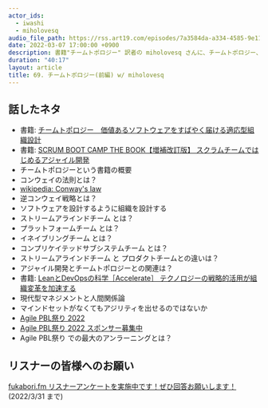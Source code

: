 ```yaml
---
actor_ids:
  - iwashi
  - miholovesq
audio_file_path: https://rss.art19.com/episodes/7a3584da-a334-4585-9e11-456c0040a8ec.mp3
date: 2022-03-07 17:00:00 +0900
description: 書籍"チームトポロジー" 訳者の miholovesq さんに、チームトポロジー、4つのチームタイプ、アジャイル開発との関連、Agile PBL祭り などについて語っていただいたエピソードです。
duration: "40:17"
layout: article
title: 69. チームトポロジー(前編) w/ miholovesq
---
```


## 話したネタ

- 書籍: [チームトポロジー　価値あるソフトウェアをすばやく届ける適応型組織設計](https://amzn.to/3vLiz1C)
- 書籍: [SCRUM BOOT CAMP THE BOOK【増補改訂版】 スクラムチームではじめるアジャイル開発](https://amzn.to/35WSi5y)
- チームトポロジーという書籍の概要
- コンウェイの法則とは？
- [wikipedia: Conway's law](https://en.wikipedia.org/wiki/Conway%27s_law)
- 逆コンウェイ戦略とは？
- ソフトウェアを設計するように組織を設計する
- ストリームアラインドチーム とは？
- プラットフォームチーム とは？
- イネイブリングチーム とは？
- コンプリケイテッドサブシステムチーム とは？
- ストリームアラインドチーム と プロダクトチームとの違いは？
- アジャイル開発とチームトポロジーとの関連は？
- 書籍: [LeanとDevOpsの科学［Accelerate］ テクノロジーの戦略的活用が組織変革を加速する](https://amzn.to/3hPVh25)
- 現代型マネジメントと人間関係論
- マインドセットがなくてもアジリティを出せるのではないか
- [Agile PBL祭り 2022](https://agilepbl.org/)
- [Agile PBL祭り 2022 スポンサー募集中](https://confengine.com/conferences/agile-pbl-2022/sponsor)
- Agile PBL祭り での最大のアンラーニングとは？

## リスナーの皆様へのお願い

[fukabori.fm リスナーアンケートを実施中です！ぜひ回答お願いします！](https://pitpa.cc/3pfSweB) (2022/3/31 まで)